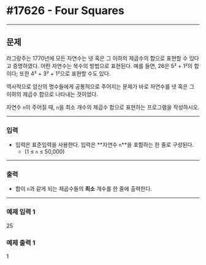 # #17626 - Four Squares

---

## 문제
라그랑주는 1770년에 모든 자연수는 넷 혹은 그 이하의 제곱수의 합으로 표현할 수 있다고 증명하였다. 어떤 자연수는 복수의 방법으로 표현된다. 예를 들면, 26은 5² + 1²의 합이다; 또한 4² + 3² + 1²으로 표현할 수도 있다.

역사적으로 암산의 명수들에게 공통적으로 주어지는 문제가 바로 자연수를 넷 혹은 그 이하의 제곱수 합으로 나타내는 것이었다.

자연수 `n`이 주어질 때, `n`을 최소 개수의 제곱수 합으로 표현하는 프로그램을 작성하시오.

---

### 입력
- 입력은 표준입력을 사용한다. 입력은 **자연수 `n`**을 포함하는 한 줄로 구성된다.
    - (1 ≤ `n` ≤ 50,000)

---

### 출력
- 합이 `n`과 같게 되는 제곱수들의 **최소** 개수를 한 줄에 출력한다.

---

### 예제 입력 1
25

### 예제 출력 1
1